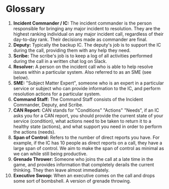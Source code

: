 # Glossary

1. **Incident Commander / IC:** The incident commander is the person responsible for bringing any major incident to resolution. They are the highest ranking individual on any major incident call, regardless of their day-to-day rank. Their decisions made as commander are final.
1. **Deputy:** Typically the backup IC. The deputy's job is to support the IC during the call, providing them with any help they need.
1. **Scribe:** The scribe's job is to keep a log of all activities performed during the call in a written chat log on Slack.
1. **Resolver:** A person on the incident call who is able to help resolve issues within a particular system. Also referred to as an SME (see below).
1. **SME:** "Subject Matter Expert", someone who is an expert in a particular service or subject who can provide information to the IC, and perform resolution actions for a particular system.
1. **Command Staff:** The Command Staff consists of the Incident Commander, Deputy, and Scribe.
1. **CAN Report:** CAN stands for "Conditions" "Actions" "Needs", if an IC asks you for a CAN report, you should provide the current state of your service (condition), what actions need to be taken to return it to a healthy state (actions), and what support you need in order to perform the actions (needs).
1. **Span of Control:** Refers to the number of direct reports you have. For example, if the IC has 10 people as direct reports on a call, they have a large span of control. We aim to make the span of control as minimal as we can while still being productive.
1. **Grenade Thrower:** Someone who joins the call at a late time in the game, and provides information that completely derails the current thinking. They then leave almost immediately.
1. **Executive Swoop:** When an executive comes on the call and drops some sort of bombshell. A version of grenade throwing.
